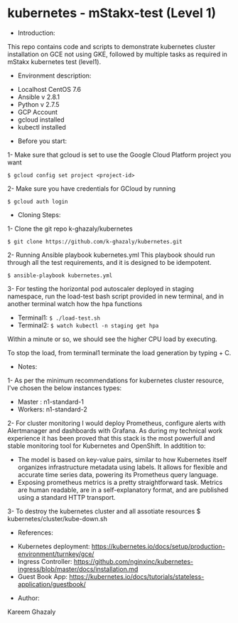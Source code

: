 # kubernetes - mStakx-test (Level 1)

* Introduction:

This repo contains code and scripts to demonstrate kubernetes cluster installation on GCE not using GKE, followed by multiple tasks as required in mStakx kubernetes test (level1). 


* Environment description:

- Localhost CentOS 7.6
- Ansible v 2.8.1
- Python v 2.7.5
- GCP Account
- gcloud installed
- kubectl installed


* Before you start:

1- Make sure that gcloud is set to use the Google Cloud Platform project you want

   `$ gcloud config set project <project-id>`

2- Make sure you have credentials for GCloud by running 

   `$ gcloud auth login`


* Cloning Steps:

1- Clone the git repo k-ghazaly/kubernetes

   `$ git clone https://github.com/k-ghazaly/kubernetes.git`

2- Running Ansible playbook kubernetes.yml
   This playbook should run through all the test requirements, and it is designed to be idempotent.

   `$ ansible-playbook kubernetes.yml`

3- For testing the horizontal pod autoscaler deployed in staging namespace, run the load-test bash script provided in new terminal, and in another terminal watch how the hpa functions

 - Terminal1: `$ ./load-test.sh`
 - Terminal2: `$ watch kubectl -n staging get hpa`

  Within a minute or so, we should see the higher CPU load by executing.

  To stop the load, from terminal1 terminate the load generation by typing <Ctrl> + C.


* Notes:

1- As per the minimum recommendations for kubernetes cluster resource, I've chosen the below instances types:
 - Master : n1-standard-1
 - Workers: n1-standard-2

2- For cluster monitoring I would deploy Prometheus, configure alerts with Alertmanager and dashboards with Grafana. As during my technical work experience it has been proved that this stack is the most powerfull and stable monitoring tool for Kubernetes and OpenShift. 
   In addtition to:
   - The model is based on key-value pairs, similar to how Kubernetes itself organizes infrastructure metadata using labels. It allows for flexible and accurate time series data, powering its Prometheus query language.
   - Exposing prometheus metrics is a pretty straightforward task. Metrics are human readable, are in a self-explanatory format, and are published using a standard HTTP transport. 

3- To destroy the kubernetes cluster and all assotiate resources 
   $ kubernetes/cluster/kube-down.sh


* References:

- Kubernetes deployment: https://kubernetes.io/docs/setup/production-environment/turnkey/gce/
- Ingress Controller:    https://github.com/nginxinc/kubernetes-ingress/blob/master/docs/installation.md
- Guest Book App:        https://kubernetes.io/docs/tutorials/stateless-application/guestbook/


* Author:

Kareem Ghazaly

